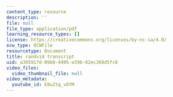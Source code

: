```yaml
---
content_type: resource
description: ''
file: null
file_type: application/pdf
learning_resource_types: []
license: https://creativecommons.org/licenses/by-nc-sa/4.0/
ocw_type: OCWFile
resourcetype: Document
title: randvid transcript
uid: a305917d-09b0-4495-a596-62ec369d5fc8
video_files:
  video_thumbnail_file: null
video_metadata:
  youtube_id: E8uZtq_vOYM
---
```

